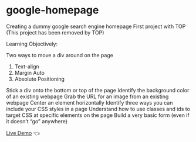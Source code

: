 # google-homepage
Creating a dummy google search engine homepage
First project with TOP (This project has been removed by TOP)

Learning Objectively:


Two ways to move a div around on the page
1. Text-align 
2. Margin Auto 
3. Absolute Positioning

Stick a div onto the bottom or top of the page
Identify the background color of an existing webpage
Grab the URL for an image from an existing webpage
Center an element horizontally
Identify three ways you can include your CSS styles in a page
Understand how to use classes and ids to target CSS at specific elements on the page
Build a very basic form (even if it doesn’t “go” anywhere)

[Live Demo](https://yuxuanx1e.github.io/odin-google-homepage/) :point_left:

